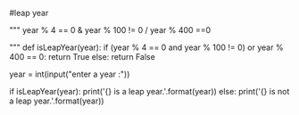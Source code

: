 #leap year 

"""
year % 4 == 0 &
year %  100 != 0 /
year % 400 ==0

"""
def isLeapYear(year):
  if (year % 4 == 0 and year % 100 != 0) or year % 400 == 0:
    return True
  else:
    return False 

year = int(input("enter a year :"))

if isLeapYear(year):
  print('{} is a leap year.'.format(year))
else:
  print('{} is not a leap year.'.format(year))
